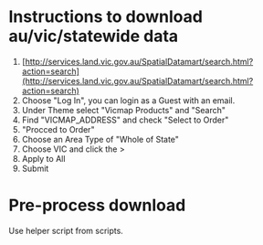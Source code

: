 # Instructions to download au/vic/statewide data

1. [http://services.land.vic.gov.au/SpatialDatamart/search.html?action=search](http://services.land.vic.gov.au/SpatialDatamart/search.html?action=search)
2. Choose "Log In", you can login as a Guest with an email.
3. Under Theme select "Vicmap Products" and "Search"
4. Find "VICMAP_ADDRESS" and check "Select to Order"
5. "Procced to Order"
6. Choose an Area Type of "Whole of State"
7. Choose VIC and click the >
8. Apply to All
9. Submit

# Pre-process download

Use helper script from scripts.
